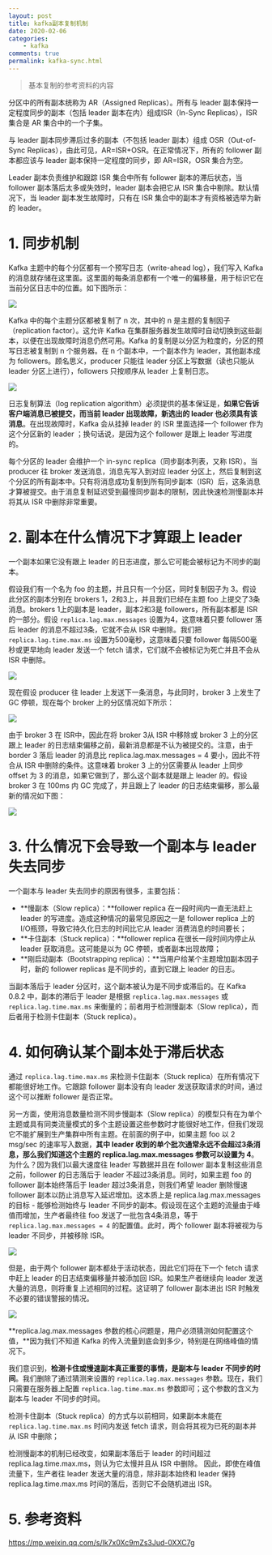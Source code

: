 ```yaml
---
layout: post
title: kafka副本复制机制
date: 2020-02-06
categories:
    - kafka
comments: true
permalink: kafka-sync.html
---
```


> 基本复制的参考资料的内容

分区中的所有副本统称为 AR（Assigned Replicas）。所有与 leader 副本保持一定程度同步的副本（包括 leader 副本在内）组成ISR（In-Sync Replicas），ISR 集合是 AR 集合中的一个子集。

与 leader 副本同步滞后过多的副本（不包括 leader 副本）组成 OSR（Out-of-Sync  Replicas），由此可见，AR=ISR+OSR。在正常情况下，所有的 follower 副本都应该与 leader  副本保持一定程度的同步，即 AR=ISR，OSR 集合为空。

Leader 副本负责维护和跟踪 ISR 集合中所有 follower 副本的滞后状态，当 follower 副本落后太多或失效时，leader  副本会把它从 ISR 集合中剔除。默认情况下，当 leader 副本发生故障时，只有在 ISR 集合中的副本才有资格被选举为新的 leader。

# 1. 同步机制

Kafka 主题中的每个分区都有一个预写日志（write-ahead log），我们写入 Kafka 的消息就存储在这里面。这里面的每条消息都有一个唯一的偏移量，用于标识它在当前分区日志中的位置。如下图所示：

![](/assets/images/posts/kafka-hw/kafka-hw-0.png)

Kafka 中的每个主题分区都被复制了 n 次，其中的 n 是主题的复制因子（replication factor）。这允许 Kafka  在集群服务器发生故障时自动切换到这些副本，以便在出现故障时消息仍然可用。Kafka 的复制是以分区为粒度的，分区的预写日志被复制到 n  个服务器。在 n 个副本中，一个副本作为 leader，其他副本成为 followers。顾名思义，producer 只能往 leader  分区上写数据（读也只能从 leader 分区上进行），followers 只按顺序从 leader 上复制日志。

![](/assets/images/posts/kafka/kafka-11.png)

日志复制算法（log replication algorithm）必须提供的基本保证是，**如果它告诉客户端消息已被提交，而当前 leader 出现故障，新选出的  leader 也必须具有该消息**。在出现故障时，Kafka 会从挂掉 leader 的 ISR 里面选择一个 follower 作为这个分区新的  leader ；换句话说，是因为这个 follower 是跟上 leader 写进度的。

每个分区的 leader 会维护一个 in-sync replica（同步副本列表，又称 ISR）。当 producer 往 broker  发送消息，消息先写入到对应 leader  分区上，然后复制到这个分区的所有副本中。只有将消息成功复制到所有同步副本（ISR）后，这条消息才算被提交。由于消息复制延迟受到最慢同步副本的限制，因此快速检测慢副本并将其从 ISR 中删除非常重要。

# 2. **副本在什么情况下才算跟上 leader**

一个副本如果它没有跟上 leader 的日志进度，那么它可能会被标记为不同步的副本。

假设我们有一个名为 foo  的主题，并且只有一个分区，同时复制因子为 3。假设此分区的副本分别在 brokers 1，2和3上，并且我们已经在主题 foo  上提交了3条消息。brokers 1上的副本是 leader，副本2和3是 followers，所有副本都是 ISR 的一部分。假设 `replica.lag.max.messages` 设置为4，这意味着只要 follower 落后 leader 的消息不超过3条，它就不会从 ISR 中删除。我们把 `replica.lag.time.max.ms` 设置为500毫秒，这意味着只要 follower 每隔500毫秒或更早地向 leader 发送一个 fetch 请求，它们就不会被标记为死亡并且不会从 ISR 中删除。

![](/assets/images/posts/kafka-hw/kafka-hw-11.png)

现在假设 producer 往 leader 上发送下一条消息，与此同时，broker 3 上发生了 GC 停顿，现在每个 broker 上的分区情况如下所示：

![](/assets/images/posts/kafka-hw/kafka-hw-12.png)

由于 broker 3 在 ISR中，因此在将 broker 3从 ISR 中移除或 broker 3 上的分区跟上 leader  的日志结束偏移之前，最新消息都是不认为被提交的。注意，由于 border 3 落后 leader 的消息比  replica.lag.max.messages = 4 要小，因此不符合从 ISR 中删除的条件。这意味着 broker 3 上的分区需要从  leader 上同步 offset 为 3 的消息，如果它做到了，那么这个副本就是跟上 leader 的。假设 broker 3 在 100ms 内 GC 完成了，并且跟上了 leader 的日志结束偏移，那么最新的情况如下图：

![](/assets/images/posts/kafka-hw/kafka-hw-13.png)

# 3. **什么情况下会导致一个副本与 leader 失去同步**

一个副本与 leader 失去同步的原因有很多，主要包括：

- **慢副本（Slow replica）：**follower replica 在一段时间内一直无法赶上 leader 的写进度。造成这种情况的最常见原因之一是 follower replica 上的 I/O瓶颈，导致它持久化日志的时间比它从 leader 消费消息的时间要长；
- **卡住副本（Stuck replica）：**follower replica 在很长一段时间内停止从 leader 获取消息。这可能是以为 GC 停顿，或者副本出现故障；
- **刚启动副本（Bootstrapping replica）：**当用户给某个主题增加副本因子时，新的 follower replicas 是不同步的，直到它跟上 leader 的日志。

当副本落后于 leader 分区时，这个副本被认为是不同步或滞后的。在 Kafka 0.8.2 中，副本的滞后于 leader 是根据 `replica.lag.max.messages` 或 `replica.lag.time.max.ms` 来衡量的；前者用于检测慢副本（Slow replica），而后者用于检测卡住副本（Stuck replica）。

# 4. **如何确认某个副本处于滞后状态**

通过 `replica.lag.time.max.ms` 来检测卡住副本（Stuck replica）在所有情况下都能很好地工作。它跟踪 follower 副本没有向 leader 发送获取请求的时间，通过这个可以推断 follower 是否正常。

另一方面，使用消息数量检测不同步慢副本（Slow replica）的模型只有在为单个主题或具有同类流量模式的多个主题设置这些参数时才能很好地工作，但我们发现它不能扩展到生产集群中所有主题。在前面的例子中，如果主题 foo 以 2 msg/sec 的速率写入数据，**其中 leader  收到的单个批次通常永远不会超过3条消息，那么我们知道这个主题的 replica.lag.max.messages 参数可以设置为  4**。为什么？因为我们以最大速度往 leader 写数据并且在 follower 副本复制这些消息之前，follower 的日志落后于  leader 不超过3条消息。同时，如果主题 foo 的 follower 副本始终落后于 leader 超过3条消息，则我们希望 leader 删除慢速 follower 副本以防止消息写入延迟增加。这本质上是 replica.lag.max.messages 的目标 -  能够检测始终与 leader 不同步的副本。假设现在这个主题的流量由于峰值而增加，生产者最终往 foo 发送了一批包含4条消息，等于  `replica.lag.max.messages = 4` 的配置值。此时，两个 follower 副本将被视为与 leader 不同步，并被移除 ISR。

![](/assets/images/posts/kafka-hw/kafka-hw-14.png)

但是，由于两个 follower 副本都处于活动状态，因此它们将在下一个 fetch 请求中赶上 leader 的日志结束偏移量并被添加回  ISR。如果生产者继续向 leader 发送大量的消息，则将重复上述相同的过程。这证明了 follower 副本进出 ISR  时触发不必要的错误警报的情况。

![](/assets/images/posts/kafka-hw/kafka-hw-15.png)

**replica.lag.max.messages 参数的核心问题是，用户必须猜测如何配置这个值，**因为我们不知道 Kafka 的传入流量到底会到多少，特别是在网络峰值的情况下。

我们意识到，**检测卡住或慢速副本真正重要的事情，是副本与 leader 不同步的时间**。我们删除了通过猜测来设置的 `replica.lag.max.messages` 参数。现在，我们只需要在服务器上配置 `replica.lag.time.max.ms` 参数即可；这个参数的含义为副本与 leader 不同步的时间。

检测卡住副本（Stuck replica）的方式与以前相同，如果副本未能在 `replica.lag.time.max.ms` 时间内发送 fetch 请求，则会将其视为已死的副本并从 ISR 中删除；

检测慢副本的机制已经改变，如果副本落后于 leader 的时间超过 replica.lag.time.max.ms，则认为它太慢并且从 ISR 中删除。
因此，即使在峰值流量下，生产者往 leader 发送大量的消息，除非副本始终和 leader 保持 replica.lag.time.max.ms 时间的落后，否则它不会随机进出 ISR。

# 5. 参考资料

https://mp.weixin.qq.com/s/lk7x0Xc9mZs3Jud-0XXC7g
